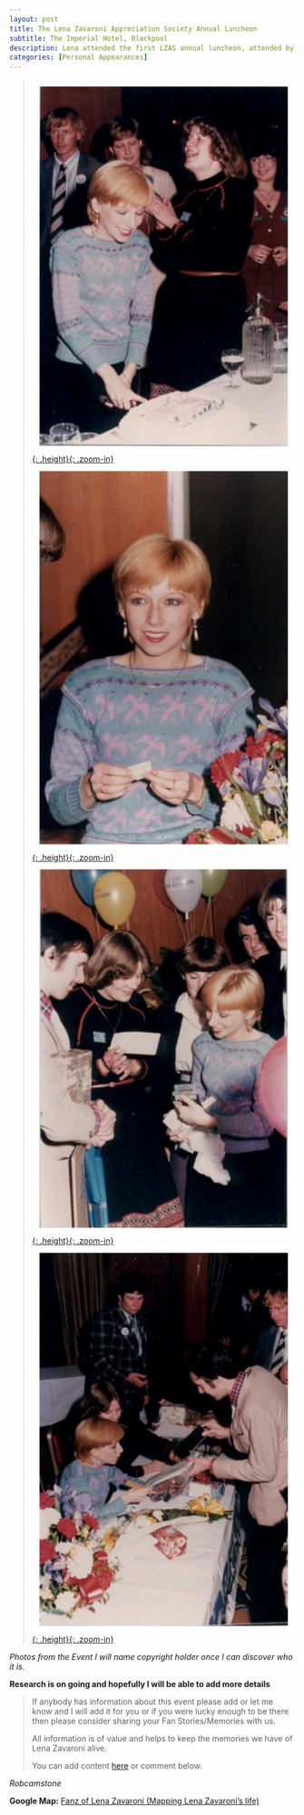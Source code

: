 ```yaml
---
layout: post
title: The Lena Zavaroni Appreciation Society Annual Luncheon
subtitle: The Imperial Hotel, Blackpool
description: Lena attended the first LZAS annual luncheon, attended by over 60 fans and held to celebrate her 18th birthday, where she met members of the society and presented them with signed photos.
categories: [Personal Appearances]
---
```


> [![](/assets/images/1981-11-08-the-lena-zavaroni-appreciation-society-annual-luncheon/LZ-01.jpg){: .height}{: .zoom-in}](/assets/images/1981-11-08-the-lena-zavaroni-appreciation-society-annual-luncheon/LZ-01.jpg)
[![](/assets/images/1981-11-08-the-lena-zavaroni-appreciation-society-annual-luncheon/LZ-02.jpg){: .height}{: .zoom-in}](/assets/images/1981-11-08-the-lena-zavaroni-appreciation-society-annual-luncheon/LZ-02.jpg)
[![](/assets/images/1981-11-08-the-lena-zavaroni-appreciation-society-annual-luncheon/LZ-03.jpg){: .height}{: .zoom-in}](/assets/images/1981-11-08-the-lena-zavaroni-appreciation-society-annual-luncheon/LZ-03.jpg)
[![](/assets/images/1981-11-08-the-lena-zavaroni-appreciation-society-annual-luncheon/LZ-04.jpg){: .height}{: .zoom-in}](/assets/images/1981-11-08-the-lena-zavaroni-appreciation-society-annual-luncheon/LZ-04.jpg)


<cite>Photos from the Event I will name copyright holder once I can discover who it is.</cite>

<style>
.height {width:auto; height:255px;}
</style>

**Research is on going and hopefully I will be able to add more details**
> If anybody has information about this event please add or let me know and I will add it for you or if you were lucky enough to be there then please consider sharing your Fan Stories/Memories with us.
>
> All information is of value and helps to keep the memories we have of Lena Zavaroni alive.
>
> You can add content [here](https://github.com/FanzOfLenaZavaroni/fanzoflenazavaroni.github.io) or comment below.

<cite>Robcamstone</cite>

**Google Map:**
<span class="post-categories">[Fanz of Lena Zavaroni (Mapping Lena Zavaroni’s life)](https://www.google.co.uk/maps/d/u/0/viewer?mid=1D1D0ERV_FQMNb9XZzJ-J3yUlK8aI4vhI&ll=53.82729320000002%2C-3.054806699999972&z=19)</span>
